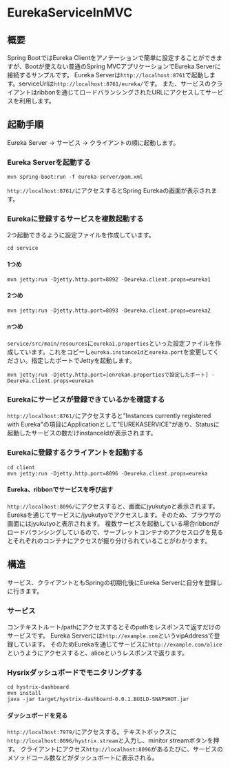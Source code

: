 # EurekaServiceInMVC

## 概要
Spring BootではEureka Clientをアノテーションで簡単に設定することができますが、Bootが使えない普通のSpring MVCアプリケーションでEureka Serverに接続するサンプルです。
Eureka Serverは`http://localhost:8761`で起動します。serviceUrlは`http://localhost:8761/eureka/`です。
また、サービスのクライアントはribbonを通じてロードバランシングされたURLにアクセスしてサービスを利用します。

## 起動手順
Eureka Server -> サービス -> クライアントの順に起動します。
### Eureka Serverを起動する
```
mvn spring-boot:run -f eureka-server/pom.xml
```
`http://localhost:8761/`にアクセスするとSpring Eurekaの画面が表示されます。
### Eurekaに登録するサービスを複数起動する
2つ起動できるように設定ファイルを作成しています。
```
cd service
```

#### 1つめ
`mvn jetty:run -Djetty.http.port=8092 -Deureka.client.props=eureka1`
#### 2つめ
`mvn jetty:run -Djetty.http.port=8093 -Deureka.client.props=eureka2`
#### nつめ
`service/src/main/resources`に`eureka1.properties`といった設定ファイルを作成しています。これをコピーし`eureka.instanceId`と`eureka.port`を変更してください。指定したポートでJettyを起動します。
```
mvn jetty:run -Djetty.http.port=[enrekan.propertiesで設定したポート] -Deureka.client.props=eurekan
```
### Eurekaにサービスが登録できているかを確認する
`http://localhost:8761/`にアクセスすると"Instances currently registered with Eureka"の項目にApplicationとして"EUREKASERVICE"があり、Statusに起動したサービスの数だけinstanceIdが表示されます。

### Eurekaに登録するクライアントを起動する
```
cd client
mvn jetty:run -Djetty.http.port=8096 -Deureka.client.props=eureka
```
#### Eureka、ribbonでサービスを呼び出す
`http://localhost:8096/`にアクセスすると、画面にjyukutyoと表示されます。
Eurekaを通じてサービスに/jyukutyoでアクセスします。そのため、ブラウザの画面にはjyukutyoと表示されます。
複数サービスを起動している場合ribbonがロードバランシングしているので、サーブレットコンテナのアクセスログを見るとそれぞれのコンテナにアクセスが振り分けられていることがわかります。

## 構造
サービス、クライアントともSpringの初期化後にEureka Serverに自分を登録しに行きます。
### サービス
コンテキストルート/pathにアクセスするとそのpathをレスポンスで返すだけのサービスです。
Eureka Serverには`http://example.com`というvipAddressで登録しています。
そのためEurekaを通じてサービスに`http://example.com/alice`というようにアクセスすると、aliceというレスポンスで返ります。

### Hysrixダッシュボードでモニタリングする
```
cd hystrix-dashboard
mvn install
java -jar target/hystrix-dashboard-0.0.1.BUILD-SNAPSHOT.jar
```

#### ダッシュボードを見る
`http://localhost:7979/`にアクセスする。テキストボックスに`http://localhost:8096/hystrix.stream`と入力し、minitor streamボタンを押す。
クライアントにアクセス`http://localhost:8096`があるたびに、サービスのメソッドコール数などがダッシュボートに表示される。

